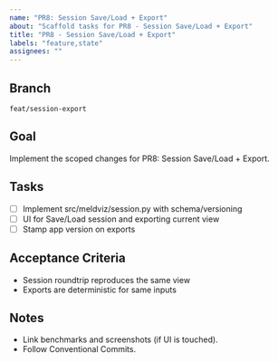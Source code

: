 ```yaml
---
name: "PR8: Session Save/Load + Export"
about: "Scaffold tasks for PR8 - Session Save/Load + Export"
title: "PR8 - Session Save/Load + Export"
labels: "feature,state"
assignees: ""
---
```


## Branch
`feat/session-export`

## Goal
Implement the scoped changes for PR8: Session Save/Load + Export.

## Tasks
- [ ] Implement src/meldviz/session.py with schema/versioning
- [ ] UI for Save/Load session and exporting current view
- [ ] Stamp app version on exports

## Acceptance Criteria
- Session roundtrip reproduces the same view
- Exports are deterministic for same inputs

## Notes
- Link benchmarks and screenshots (if UI is touched).
- Follow Conventional Commits.

